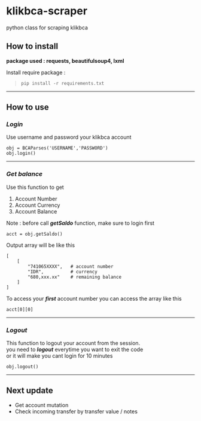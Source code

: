 # klikbca-scraper
python class for scraping klikbca

## How to install
**package used : requests, beautifulsoup4, lxml <br>**

Install require package :  
>   `pip install -r requirements.txt `
---
## How to use
### ***Login***
Use username and password your klikbca account

    obj = BCAParses('USERNAME','PASSWORD')
    obj.login()
---
### ***Get balance***
Use this function to get
1. Account Number
2. Account Currency
3. Account Balance 

Note : before call ***getSaldo*** function, make sure to login first

    acct = obj.getSaldo() 

Output array will be like this

    [
        [
            "741065XXXX",   # account number
            "IDR",          # currency
            "680,xxx.xx"    # remaining balance
        ]
    ]

To access your ***first*** account number you can access the array like this

    acct[0][0]

---
### ***Logout***
This function to logout your account from the session.<br>
you need to ***logout*** everytime you want to exit the code<br>
or it will make you cant login for 10 minutes

    obj.logout()

---
## Next update
- Get account mutation
- Check incoming transfer by transfer value / notes